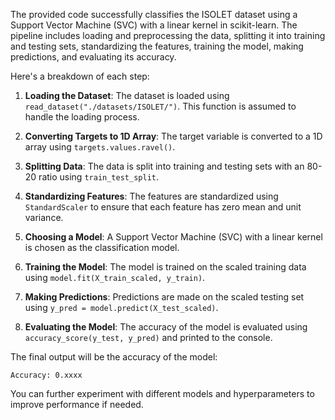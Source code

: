 The provided code successfully classifies the ISOLET dataset using a Support Vector Machine (SVC) with a linear kernel in scikit-learn. The pipeline includes loading and preprocessing the data, splitting it into training and testing sets, standardizing the features, training the model, making predictions, and evaluating its accuracy.

Here's a breakdown of each step:

1. **Loading the Dataset**: The dataset is loaded using `read_dataset("./datasets/ISOLET/")`. This function is assumed to handle the loading process.

2. **Converting Targets to 1D Array**: The target variable is converted to a 1D array using `targets.values.ravel()`.

3. **Splitting Data**: The data is split into training and testing sets with an 80-20 ratio using `train_test_split`.

4. **Standardizing Features**: The features are standardized using `StandardScaler` to ensure that each feature has zero mean and unit variance.

5. **Choosing a Model**: A Support Vector Machine (SVC) with a linear kernel is chosen as the classification model.

6. **Training the Model**: The model is trained on the scaled training data using `model.fit(X_train_scaled, y_train)`.

7. **Making Predictions**: Predictions are made on the scaled testing set using `y_pred = model.predict(X_test_scaled)`.

8. **Evaluating the Model**: The accuracy of the model is evaluated using `accuracy_score(y_test, y_pred)` and printed to the console.

The final output will be the accuracy of the model:

```
Accuracy: 0.xxxx
```

You can further experiment with different models and hyperparameters to improve performance if needed.